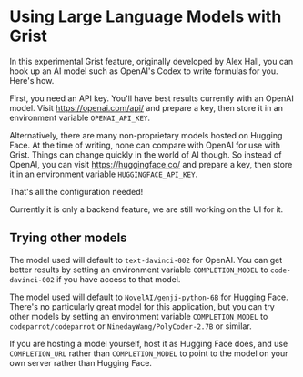# Using Large Language Models with Grist

In this experimental Grist feature, originally developed by Alex Hall,
you can hook up an AI model such as OpenAI's Codex to write formulas for
you. Here's how.

First, you need an API key. You'll have best results currently with an
OpenAI model. Visit https://openai.com/api/ and prepare a key, then
store it in an environment variable `OPENAI_API_KEY`.

Alternatively, there are many non-proprietary models hosted on Hugging Face.
At the time of writing, none can compare with OpenAI for use with Grist.
Things can change quickly in the world of AI though. So instead of OpenAI,
you can visit https://huggingface.co/ and prepare a key, then
store it in an environment variable `HUGGINGFACE_API_KEY`.

That's all the configuration needed!

Currently it is only a backend feature, we are still working on the UI for it.

## Trying other models

The model used will default to `text-davinci-002` for OpenAI. You can
get better results by setting an environment variable `COMPLETION_MODEL` to
`code-davinci-002` if you have access to that model.

The model used will default to `NovelAI/genji-python-6B` for
Hugging Face. There's no particularly great model for this application,
but you can try other models by setting an environment variable
`COMPLETION_MODEL` to `codeparrot/codeparrot` or
`NinedayWang/PolyCoder-2.7B` or similar.

If you are hosting a model yourself, host it as Hugging Face does,
and use `COMPLETION_URL` rather than `COMPLETION_MODEL` to
point to the model on your own server rather than Hugging Face.
